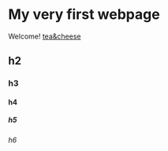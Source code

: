 # My very first webpage

Welcome! [tea&cheese](https://www.teaandcheese.com)

## h2

### h3

#### h4

##### h5

###### h6


